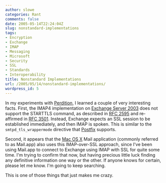 ```yaml
---
author: slowe
categories: Rant
comments: false
date: 2005-05-14T22:24:04Z
slug: nonstandard-implementations
tags:
- Encryption
- Exchange
- IMAP
- Messaging
- Microsoft
- Security
- SSL
- Standards
- Interoperability
title: Nonstandard Implementations
url: /2005/05/14/nonstandard-implementations/
wordpress_id: 5
---
```


In my experiments with [Perdition](http://www.vergenet.net/linux/perdition/), I learned a couple of very interesting facts. First, the IMAP4 implementation on [Exchange Server 2003](http://www.microsoft.com/exchange/) does not support the STARTTLS command, as described in [RFC 2595](http://www.networksorcery.com/enp/rfc/rfc2595.txt) and re-affirmed in [RFC 3501](http://www.networksorcery.com/enp/rfc/rfc3501.txt). Instead, Exchange expects an SSL session to be established immediately, and then IMAP is spoken. This is similar to the `smtpd_tls_wrappermode` directive that [Postfix](http://www.postfix.org/) supports.

Second, it appears that the [Mac OS X](http://www.apple.com/macosx/) Mail application (commonly referred to as Mail.app) also uses this IMAP-over-SSL approach, since I've been using Mail.app to connect to Exchange using IMAP with SSL for quite some time. I'm trying to confirm that now, but having precious little luck finding any definitive information one way or the other. If anyone knows for certain, please let me know. I'm going to keep searching.

This is one of those things that just makes me crazy.
